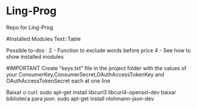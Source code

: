 # Ling-Prog
Repo for Ling-Prog

#Installed Modules
Text::Table

Possible to-dos :
2 - Function to exclude words before price
4 - See how to show installed modules


#IMPORTANT
Create "keys.txt" file in the project folder with the values of your ConsumerKey,ConsumerSecret,OAuthAccessTokenKey and OAuthAccessTokenSecret each at one line


Baixar o curl:
sudo apt-get install libcurl3 libcurl4-openssl-dev
baixar biblioteca para json:
sudo apt-get install nlohmann-json-dev 
